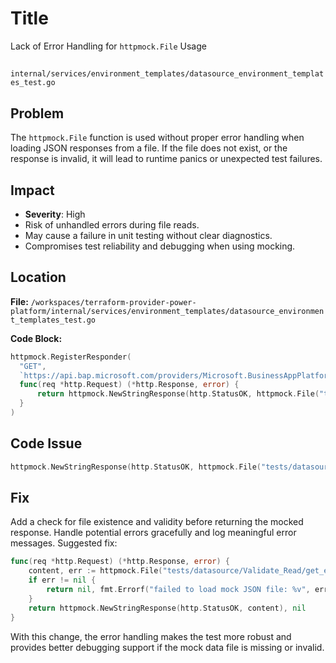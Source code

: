 # Title

Lack of Error Handling for `httpmock.File` Usage

##

`internal/services/environment_templates/datasource_environment_templates_test.go`

## Problem

The `httpmock.File` function is used without proper error handling when loading JSON responses from a file. If the file does not exist, or the response is invalid, it will lead to runtime panics or unexpected test failures.

## Impact

- **Severity**: High
- Risk of unhandled errors during file reads.
- May cause a failure in unit testing without clear diagnostics.
- Compromises test reliability and debugging when using mocking.

## Location

**File:**
`/workspaces/terraform-provider-power-platform/internal/services/environment_templates/datasource_environment_templates_test.go`

**Code Block:**
```go
httpmock.RegisterResponder(
  "GET", 
  `https://api.bap.microsoft.com/providers/Microsoft.BusinessAppPlatform/locations/unitedstates/templates?api-version=2023-06-01`,
  func(req *http.Request) (*http.Response, error) {
      return httpmock.NewStringResponse(http.StatusOK, httpmock.File("tests/datasource/Validate_Read/get_environment_templates.json").String()), nil
  }
)
```

## Code Issue

```go
httpmock.NewStringResponse(http.StatusOK, httpmock.File("tests/datasource/Validate_Read/get_environment_templates.json").String())
```

## Fix

Add a check for file existence and validity before returning the mocked response. Handle potential errors gracefully and log meaningful error messages. Suggested fix:

```go
func(req *http.Request) (*http.Response, error) {
    content, err := httpmock.File("tests/datasource/Validate_Read/get_environment_templates.json").String()
    if err != nil {
        return nil, fmt.Errorf("failed to load mock JSON file: %v", err)
    }
    return httpmock.NewStringResponse(http.StatusOK, content), nil
}
```

With this change, the error handling makes the test more robust and provides better debugging support if the mock data file is missing or invalid.
